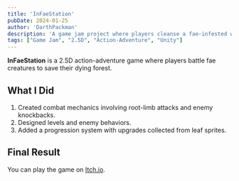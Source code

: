 ```yaml
---
title: 'InFaeStation'
pubDate: 2024-01-25
author: 'DarthPackman'
description: 'A game jam project where players cleanse a fae-infested world as a rootling.'
tags: ["Game Jam", "2.5D", "Action-Adventure", "Unity"]
---
```


**InFaeStation** is a 2.5D action-adventure game where players battle fae creatures to save their dying forest.

## What I Did

1. Created combat mechanics involving root-limb attacks and enemy knockbacks.
2. Designed levels and enemy behaviors.
3. Added a progression system with upgrades collected from leaf sprites.

## Final Result

You can play the game on [Itch.io](https://darthpackman.itch.io/infaestation).
